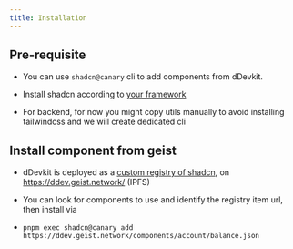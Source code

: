 ```yaml
---
title: Installation
---
```



## Pre-requisite
- You can use `shadcn@canary` cli  to add components from dDevkit. 

- Install shadcn according to [your framework](https://ui.shadcn.com/docs/installation)

- For backend, for now you might copy utils manually to avoid installing tailwindcss and we will create dedicated cli


## Install component from geist

- dDevkit is deployed as a [custom registry of shadcn](https://ui.shadcn.com/docs/registry), on https://ddev.geist.network/ (IPFS) 

- You can look for components to use and identify the registry item url, then install via

- `pnpm exec shadcn@canary add https://ddev.geist.network/components/account/balance.json`